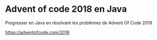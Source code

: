 ﻿# Advent of code 2018 en Java

Progresser en Java en résolvant les problèmes de Advent Of Code 2019

https://adventofcode.com/2019
